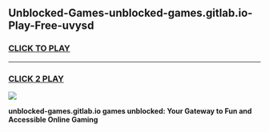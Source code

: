 
## Unblocked-Games-unblocked-games.gitlab.io-Play-Free-uvysd
<h3>
<a href="https://premium76.site?title=unblocked-games.gitlab.io&ref=18A1">CLICK TO PLAY</a></h3>
<hr>

<h3>
<a href="https://premium76.site?title=unblocked-games.gitlab.io&ref=18A1">CLICK 2 PLAY</a>
  
</h3>

<a href="https://premium76.site?title=unblocked-games.gitlab.io&ref=18A1"><img src="https://clearcache.store/games.png"></a>


**unblocked-games.gitlab.io games unblocked: Your Gateway to Fun and Accessible Online Gaming**
